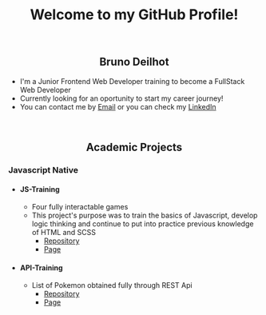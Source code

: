 <h1 align="center">Welcome to my GitHub Profile!</h1>
<br>
<h2 align="center">Bruno Deilhot</h2>

- I'm a Junior Frontend Web Developer training to become a FullStack Web Developer
- Currently looking for an oportunity to start my career journey!
- You can contact me by <a href="mailto:bruno.deyllot@gmail.com" target="_blank">Email</a> or you can check my <a href="https://www.linkedin.com/in/brunodeilhot/" target="_blank">LinkedIn</a>
<br>
<h2 align="center">Academic Projects</h2>

### Javascript Native

- #### JS-Training
  - Four fully interactable games
  - This project's purpose was to train the basics of Javascript, develop logic thinking and continue to put into practice previous knowledge of HTML and SCSS
    - [Repository](https://github.com/brunodeilhot/JS-training)
    - [Page](https://brunodeilhot.github.io/JS-training/index.html)

- #### API-Training
  - List of Pokemon obtained fully through REST Api
    - [Repository](https://github.com/brunodeilhot/API-training)
    - [Page](https://brunodeilhot.github.io/API-training/)

